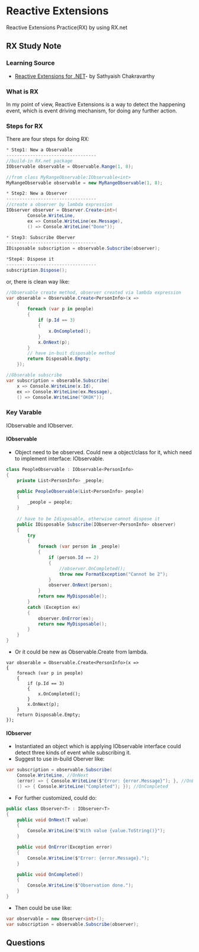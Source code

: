 # Reactive Extensions
 Reactive Extensions Practice(RX) by using RX.net
 
## RX Study Note

### Learning Source
* [Reactive Extensions for .NET](https://www.youtube.com/playlist?list=PLHfwoPeLRqw7XOffuusep6CJRo6Yh6IYq)- by Sathyaish Chakravarthy

### What is RX
In my point of view, Reactive Extensions is a way to detect the happening event, which is event driving mechanism, for doing any further action.

### Steps for RX
There are four steps for doing RX:

```csharp
* Step1: New a Observable
----------------------------------
//build-in RX.net package
IObservable observable = Observable.Range(1, 8);

//from class MyRangeObservable:IObservable<int>
MyRangeObservable observable = new MyRangeObservable(1, 8);

* Step2: New a Observer
----------------------------------
//create a observer by lambda expression
IObserver observer = Observer.Create<int>(
        Console.WriteLine,
        ex => Console.WriteLine(ex.Message),
        () => Console.WriteLine("Done"));

* Step3: Subscribe Oberver
----------------------------------
IDisposable subscription = observable.Subscribe(observer);

*Step4: Dispose it
----------------------------------
subscription.Dispose();

```

or, there is clean way like:

```csharp
//Observable create method, observer created via lambda expression
var obserable = Observable.Create<PersonInfo>(x =>
    {
        foreach (var p in people)
        {
            if (p.Id == 3)
            {
                x.OnCompleted();
            }
            x.OnNext(p);
        }
        // have in-buit disposable method
        return Disposable.Empty;
    });

//Obserable subscribe
var subscription = obserable.Subscribe(
    x => Console.WriteLine(x.Id),
    ex => Console.WriteLine(ex.Message),
    () => Console.WriteLine("OKOK"));
```

### Key Varable
IObservable and IObserver.

#### IObservable

* Object need to be observed. Could new a object/class for it, which need to implement interface: IObservable<T>.


```csharp
class PeopleObservable : IObservable<PersonInfo>
{
    private List<PersonInfo> _people;

    public PeopleObservable(List<PersonInfo> people)
    {
        _people = people;
    }
    
    // have to be Idisposable, otherwise cannot dispose it
    public IDisposable Subscribe(IObserver<PersonInfo> observer)
    {
        try
        {
            foreach (var person in _people)
            {
                if (person.Id == 2)
                {
                    //observer.OnCompleted();
                    throw new FormatException("Cannot be 2");
                }
                observer.OnNext(person);
            }
            return new MyDisposable();
        }
        catch (Exception ex)
        {
            observer.OnError(ex);
            return new MyDisposable();
        }
    }
}
```

* Or it could be new as Observable.Create<T> from lambda.
    
```Csharp
var obserable = Observable.Create<PersonInfo>(x =>
{
    foreach (var p in people)
    {
        if (p.Id == 3)
        {
            x.OnCompleted();
        }
        x.OnNext(p);
    }
    return Disposable.Empty;
});
```

#### IObserver 

* Instantiated an object which is applying IObservable interface could detect three kinds of event while subscribing it.
* Suggest to use in-build Oberver like:

```csharp
var subscription = observable.Subscribe(
    Console.WriteLine, //OnNext
    (error) => { Console.WriteLine($"Error: {error.Message}"); }, //OnError
    () => { Console.WriteLine("Completed"); }); //OnCompleted
```

* For further customized, could do:

```csharp
public class Observer<T> : IObserver<T>
{
    public void OnNext(T value)
    {
        Console.WriteLine($"With value {value.ToString()}");
    }

    public void OnError(Exception error)
    {
        Console.WriteLine($"Error: {error.Message}.");
    }

    public void OnCompleted()
    {
        Console.WriteLine($"Observation done.");
    }
}

```

* Then could be use like:

```csharp
var observable = new Observer<int>();
var subscription = observable.Subscribe(observer);
```



## Questions


